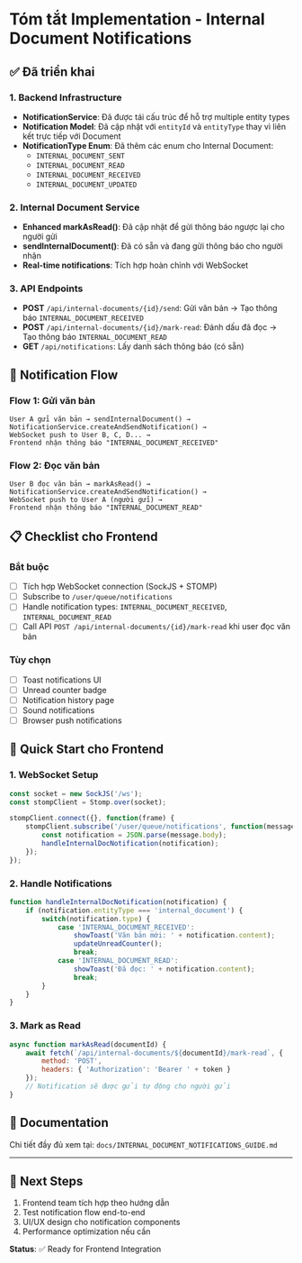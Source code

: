 # Tóm tắt Implementation - Internal Document Notifications

## ✅ Đã triển khai

### 1. Backend Infrastructure
- **NotificationService**: Đã được tái cấu trúc để hỗ trợ multiple entity types
- **Notification Model**: Đã cập nhật với `entityId` và `entityType` thay vì liên kết trực tiếp với Document
- **NotificationType Enum**: Đã thêm các enum cho Internal Document:
  - `INTERNAL_DOCUMENT_SENT`
  - `INTERNAL_DOCUMENT_READ` 
  - `INTERNAL_DOCUMENT_RECEIVED`
  - `INTERNAL_DOCUMENT_UPDATED`

### 2. Internal Document Service
- **Enhanced markAsRead()**: Đã cập nhật để gửi thông báo ngược lại cho người gửi
- **sendInternalDocument()**: Đã có sẵn và đang gửi thông báo cho người nhận
- **Real-time notifications**: Tích hợp hoàn chỉnh với WebSocket

### 3. API Endpoints
- **POST** `/api/internal-documents/{id}/send`: Gửi văn bản → Tạo thông báo `INTERNAL_DOCUMENT_RECEIVED`
- **POST** `/api/internal-documents/{id}/mark-read`: Đánh dấu đã đọc → Tạo thông báo `INTERNAL_DOCUMENT_READ`
- **GET** `/api/notifications`: Lấy danh sách thông báo (có sẵn)

## 🔄 Notification Flow

### Flow 1: Gửi văn bản
```
User A gửi văn bản → sendInternalDocument() → 
NotificationService.createAndSendNotification() →
WebSocket push to User B, C, D... →
Frontend nhận thông báo "INTERNAL_DOCUMENT_RECEIVED"
```

### Flow 2: Đọc văn bản
```
User B đọc văn bản → markAsRead() →
NotificationService.createAndSendNotification() →
WebSocket push to User A (người gửi) →
Frontend nhận thông báo "INTERNAL_DOCUMENT_READ"
```

## 📋 Checklist cho Frontend

### Bắt buộc
- [ ] Tích hợp WebSocket connection (SockJS + STOMP)
- [ ] Subscribe to `/user/queue/notifications`
- [ ] Handle notification types: `INTERNAL_DOCUMENT_RECEIVED`, `INTERNAL_DOCUMENT_READ`
- [ ] Call API `POST /api/internal-documents/{id}/mark-read` khi user đọc văn bản

### Tùy chọn
- [ ] Toast notifications UI
- [ ] Unread counter badge
- [ ] Notification history page
- [ ] Sound notifications
- [ ] Browser push notifications

## 🚀 Quick Start cho Frontend

### 1. WebSocket Setup
```javascript
const socket = new SockJS('/ws');
const stompClient = Stomp.over(socket);

stompClient.connect({}, function(frame) {
    stompClient.subscribe('/user/queue/notifications', function(message) {
        const notification = JSON.parse(message.body);
        handleInternalDocNotification(notification);
    });
});
```

### 2. Handle Notifications
```javascript
function handleInternalDocNotification(notification) {
    if (notification.entityType === 'internal_document') {
        switch(notification.type) {
            case 'INTERNAL_DOCUMENT_RECEIVED':
                showToast('Văn bản mới: ' + notification.content);
                updateUnreadCounter();
                break;
            case 'INTERNAL_DOCUMENT_READ':
                showToast('Đã đọc: ' + notification.content);
                break;
        }
    }
}
```

### 3. Mark as Read
```javascript
async function markAsRead(documentId) {
    await fetch(`/api/internal-documents/${documentId}/mark-read`, {
        method: 'POST',
        headers: { 'Authorization': 'Bearer ' + token }
    });
    // Notification sẽ được gửi tự động cho người gửi
}
```

## 📖 Documentation

Chi tiết đầy đủ xem tại: `docs/INTERNAL_DOCUMENT_NOTIFICATIONS_GUIDE.md`

---

## 🎯 Next Steps

1. Frontend team tích hợp theo hướng dẫn
2. Test notification flow end-to-end
3. UI/UX design cho notification components
4. Performance optimization nếu cần

**Status**: ✅ Ready for Frontend Integration
